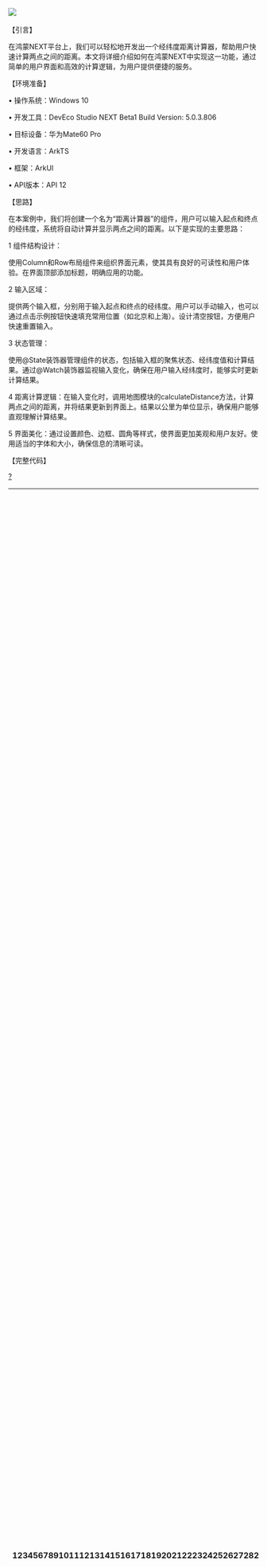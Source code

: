 
![](https://img2024.cnblogs.com/blog/468667/202412/468667-20241215132718443-632146843.gif)
 


【引言】


在鸿蒙NEXT平台上，我们可以轻松地开发出一个经纬度距离计算器，帮助用户快速计算两点之间的距离。本文将详细介绍如何在鸿蒙NEXT中实现这一功能，通过简单的用户界面和高效的计算逻辑，为用户提供便捷的服务。


【环境准备】


• 操作系统：Windows 10


• 开发工具：DevEco Studio NEXT Beta1 Build Version: 5\.0\.3\.806


• 目标设备：华为Mate60 Pro


• 开发语言：ArkTS


• 框架：ArkUI


• API版本：API 12


【思路】


在本案例中，我们将创建一个名为“距离计算器”的组件，用户可以输入起点和终点的经纬度，系统将自动计算并显示两点之间的距离。以下是实现的主要思路：


1 组件结构设计：


使用Column和Row布局组件来组织界面元素，使其具有良好的可读性和用户体验。在界面顶部添加标题，明确应用的功能。


2 输入区域：


提供两个输入框，分别用于输入起点和终点的经纬度。用户可以手动输入，也可以通过点击示例按钮快速填充常用位置（如北京和上海）。设计清空按钮，方便用户快速重置输入。


3 状态管理：


使用@State装饰器管理组件的状态，包括输入框的聚焦状态、经纬度值和计算结果。通过@Watch装饰器监视输入变化，确保在用户输入经纬度时，能够实时更新计算结果。


4 距离计算逻辑：在输入变化时，调用地图模块的calculateDistance方法，计算两点之间的距离，并将结果更新到界面上。结果以公里为单位显示，确保用户能够直观理解计算结果。


5 界面美化：通过设置颜色、边框、圆角等样式，使界面更加美观和用户友好。使用适当的字体和大小，确保信息的清晰可读。


【完整代码】



[?](https://github.com)

| 123456789101112131415161718192021222324252627282930313233343536373839404142434445464748495051525354555657585960616263646566676869707172737475767778798081828384858687888990919293949596979899100101102103104105106107108109110111112113114115116117118119120121122123124125126127128129130131132133134135136137138139140141142143144145146147148149150151152153154155156157158159160161162163164165166167168169170171172173174175176177178179180181182183184185186187188189190191192193 | `import` `{ mapCommon } from` `'@kit.MapKit'``;` `// 导入地图通用模块``import` `{ map } from` `'@kit.MapKit'``;` `// 导入地图模块` `@Entry` `// 入口装饰器，标识该组件为应用的入口``@Component` `// 组件装饰器，定义一个组件``struct DistanceCalculator {` `// 定义一个名为 DistanceCalculator 的结构体``@State` `private` `primaryColor: string =` `'#fea024'``;` `// 定义主题颜色，初始值为橙色``@State` `private` `fontColor: string =` `"#2e2e2e"``;` `// 定义字体颜色，初始值为深灰色``@State` `private` `isStartFocused: boolean =` `false``;` `// 定义起点输入框的聚焦状态，初始为 false``@State` `private` `isEndFocused: boolean =` `false``;` `// 定义终点输入框的聚焦状态，初始为 false``@State` `private` `isSecondStartFocused: boolean =` `false``;` `// 定义第二起点输入框的聚焦状态，初始为 false``@State` `private` `isSecondEndFocused: boolean =` `false``;` `// 定义第二终点输入框的聚焦状态，初始为 false``@State` `private` `baseSpacing: number = 30;` `// 定义基础间距，初始值为 30``@State @Watch(``'onInputChange'``)` `private` `startLongitude: string =` `""``;` `// 定义起点经度，初始为空，并监视输入变化``@State @Watch(``'onInputChange'``)` `private` `startLatitude: string =` `""``;` `// 定义起点纬度，初始为空，并监视输入变化``@State @Watch(``'onInputChange'``)` `private` `endLongitude: string =` `""``;` `// 定义终点经度，初始为空，并监视输入变化``@State @Watch(``'onInputChange'``)` `private` `endLatitude: string =` `""``;` `// 定义终点纬度，初始为空，并监视输入变化``@State distance: number = 0;` `// 定义两点之间的距离，初始值为 0` `aboutToAppear(): void {` `// 生命周期钩子函数，组件即将显示时调用``this``.onInputChange();` `// 调用输入变化处理函数以初始化``}` `onInputChange() {` `// 输入变化处理函数``let` `fromLatLng: mapCommon.LatLng = {` `// 创建起点经纬度对象``latitude: Number(``this``.startLatitude),` `// 将起点纬度转换为数字``longitude: Number(``this``.startLongitude)` `// 将起点经度转换为数字``};``let` `toLatLng: mapCommon.LatLng = {` `// 创建终点经纬度对象``latitude: Number(``this``.endLatitude),` `// 将终点纬度转换为数字``longitude: Number(``this``.endLongitude)` `// 将终点经度转换为数字``};``this``.distance = map.calculateDistance(fromLatLng, toLatLng);` `// 计算起点和终点之间的距离``}` `build() {` `// 构建界面函数``Column() {` `// 垂直布局容器``// 标题栏，展示应用名``Text(``"经纬度距离计算"``)` `// 创建文本组件，显示标题``.width(``'100%'``)` `// 设置宽度为 100%``.height(54)` `// 设置高度为 54 像素``.fontSize(18)` `// 设置字体大小为 18``.fontWeight(600)` `// 设置字体粗细为 600``.backgroundColor(Color.White)` `// 设置背景颜色为白色``.textAlign(TextAlign.Center)` `// 设置文本对齐方式为居中``.fontColor(``this``.fontColor);` `// 设置字体颜色为定义的字体颜色` `// 输入区域``Column() {` `// 垂直布局容器``Row() {` `// 水平布局容器``Text(``'示例（北京-->上海）'``)` `// 创建文本组件，显示示例信息``.fontColor(``"#5871ce"``)` `// 设置字体颜色为蓝色``.fontSize(18)` `// 设置字体大小为 18``.padding(`${``this``.baseSpacing / 2}lpx`)` `// 设置内边距``.backgroundColor(``"#f2f1fd"``)` `// 设置背景颜色``.borderRadius(5)` `// 设置圆角半径为 5``.clickEffect({ level: ClickEffectLevel.LIGHT, scale: 0.8 })` `// 设置点击效果``.onClick(() => {` `// 点击事件处理``this``.startLongitude =` `"116.4074"``;` `// 设置起点经度为北京经度``this``.startLatitude =` `"39.9042"``;` `// 设置起点纬度为北京纬度``this``.endLongitude =` `"121.4737"``;` `// 设置终点经度为上海经度``this``.endLatitude =` `"31.2304"``;` `// 设置终点纬度为上海纬度``});``Blank();` `// 占位符，用于占据空间``Text(``'清空'``)` `// 创建文本组件，显示“清空”按钮``.fontColor(``"#e48742"``)` `// 设置字体颜色为橙色``.fontSize(18)` `// 设置字体大小为 18``.padding(`${``this``.baseSpacing / 2}lpx`)` `// 设置内边距``.clickEffect({ level: ClickEffectLevel.LIGHT, scale: 0.8 })` `// 设置点击效果``.backgroundColor(``"#ffefe6"``)` `// 设置背景颜色``.borderRadius(5)` `// 设置圆角半径为 5``.onClick(() => {` `// 点击事件处理``this``.startLongitude =` `""``;` `// 清空起点经度``this``.startLatitude =` `""``;` `// 清空起点纬度``this``.endLongitude =` `""``;` `// 清空终点经度``this``.endLatitude =` `""``;` `// 清空终点纬度``});``}.height(45)` `// 设置行高为 45 像素``.justifyContent(FlexAlign.SpaceBetween)` `// 设置子元素在主轴上的对齐方式``.width(``'100%'``);` `// 设置宽度为 100%` `Divider().margin({ top: 5, bottom: 5 });` `// 创建分隔符，设置上下边距` `// 起点输入``Row() {` `// 水平布局容器``Text(``'起点'``)` `// 创建文本组件，显示“起点”``.fontWeight(600)` `// 设置字体粗细为 600``.fontSize(18)` `// 设置字体大小为 18``.fontColor(``this``.fontColor);` `// 设置字体颜色为定义的字体颜色``}``.margin({ bottom: `${``this``.baseSpacing}lpx`, top: `${``this``.baseSpacing}lpx` });` `// 设置上下边距` `Row() {` `// 水平布局容器``TextInput({ text: $$``this``.startLongitude, placeholder:` `'经度'` `})` `// 创建起点经度输入框``.caretColor(``this``.primaryColor)` `// 设置光标颜色为主题颜色``.layoutWeight(1)` `// 设置布局权重``.type(InputType.NUMBER_DECIMAL)` `// 设置输入类型为小数``.placeholderColor(``this``.isStartFocused ?` `this``.primaryColor : Color.Gray)` `// 设置占位符颜色``.fontColor(``this``.isStartFocused ?` `this``.primaryColor :` `this``.fontColor)` `// 设置字体颜色``.borderColor(``this``.isStartFocused ?` `this``.primaryColor : Color.Gray)` `// 设置边框颜色``.borderWidth(1)` `// 设置边框宽度``.borderRadius(10)` `// 设置圆角半径为 10``.backgroundColor(Color.White)` `// 设置背景颜色为白色``.showUnderline(``false``)` `// 不显示下划线``.onBlur(() =>` `this``.isStartFocused =` `false``)` `// 失去焦点时设置聚焦状态为 false``.onFocus(() =>` `this``.isStartFocused =` `true``);` `// 获得焦点时设置聚焦状态为 true` `Line().width(10);` `// 创建分隔符，设置宽度为 10 像素` `TextInput({ text: $$``this``.startLatitude, placeholder:` `'纬度'` `})` `// 创建起点纬度输入框``.caretColor(``this``.primaryColor)` `// 设置光标颜色为主题颜色``.layoutWeight(1)` `// 设置布局权重``.type(InputType.NUMBER_DECIMAL)` `// 设置输入类型为小数``.placeholderColor(``this``.isEndFocused ?` `this``.primaryColor : Color.Gray)` `// 设置占位符颜色``.fontColor(``this``.isEndFocused ?` `this``.primaryColor :` `this``.fontColor)` `// 设置字体颜色``.borderColor(``this``.isEndFocused ?` `this``.primaryColor : Color.Gray)` `// 设置边框颜色``.borderWidth(1)` `// 设置边框宽度``.borderRadius(10)` `// 设置圆角半径为 10``.backgroundColor(Color.White)` `// 设置背景颜色为白色``.showUnderline(``false``)` `// 不显示下划线``.onBlur(() =>` `this``.isEndFocused =` `false``)` `// 失去焦点时设置聚焦状态为 false``.onFocus(() =>` `this``.isEndFocused =` `true``);` `// 获得焦点时设置聚焦状态为 true``}` `// 终点输入``Text(``'终点'``)` `// 创建文本组件，显示“终点”``.fontWeight(600)` `// 设置字体粗细为 600``.fontSize(18)` `// 设置字体大小为 18``.fontColor(``this``.fontColor)` `// 设置字体颜色为定义的字体颜色``.margin({ bottom: `${``this``.baseSpacing}lpx`, top: `${``this``.baseSpacing}lpx` });` `// 设置上下边距` `Row() {` `// 水平布局容器``TextInput({ text: $$``this``.endLongitude, placeholder:` `'经度'` `})` `// 创建终点经度输入框``.caretColor(``this``.primaryColor)` `// 设置光标颜色为主题颜色``.layoutWeight(1)` `// 设置布局权重``.type(InputType.NUMBER_DECIMAL)` `// 设置输入类型为小数``.placeholderColor(``this``.isSecondStartFocused ?` `this``.primaryColor : Color.Gray)` `// 设置占位符颜色``.fontColor(``this``.isSecondStartFocused ?` `this``.primaryColor :` `this``.fontColor)` `// 设置字体颜色``.borderColor(``this``.isSecondStartFocused ?` `this``.primaryColor : Color.Gray)` `// 设置边框颜色``.borderWidth(1)` `// 设置边框宽度``.borderRadius(10)` `// 设置圆角半径为 10``.backgroundColor(Color.White)` `// 设置背景颜色为白色``.showUnderline(``false``)` `// 不显示下划线``.onBlur(() =>` `this``.isSecondStartFocused =` `false``)` `// 失去焦点时设置聚焦状态为 false``.onFocus(() =>` `this``.isSecondStartFocused =` `true``);` `// 获得焦点时设置聚焦状态为 true` `Line().width(10);` `// 创建分隔符，设置宽度为 10 像素` `TextInput({ text: $$``this``.endLatitude, placeholder:` `'纬度'` `})` `// 创建终点纬度输入框``.caretColor(``this``.primaryColor)` `// 设置光标颜色为主题颜色``.layoutWeight(1)` `// 设置布局权重``.type(InputType.NUMBER_DECIMAL)` `// 设置输入类型为小数``.placeholderColor(``this``.isSecondEndFocused ?` `this``.primaryColor : Color.Gray)` `// 设置占位符颜色``.fontColor(``this``.isSecondEndFocused ?` `this``.primaryColor :` `this``.fontColor)` `// 设置字体颜色``.borderColor(``this``.isSecondEndFocused ?` `this``.primaryColor : Color.Gray)` `// 设置边框颜色``.borderWidth(1)` `// 设置边框宽度``.borderRadius(10)` `// 设置圆角半径为 10``.backgroundColor(Color.White)` `// 设置背景颜色为白色``.showUnderline(``false``)` `// 不显示下划线``.onBlur(() =>` `this``.isSecondEndFocused =` `false``)` `// 失去焦点时设置聚焦状态为 false``.onFocus(() =>` `this``.isSecondEndFocused =` `true``);` `// 获得焦点时设置聚焦状态为 true``}``}``.width(``'650lpx'``)` `// 设置输入区域宽度为 650 像素``.padding(`${``this``.baseSpacing}lpx`)` `// 设置内边距``.margin({ top: 20 })` `// 设置上边距为 20 像素``.backgroundColor(Color.White)` `// 设置背景颜色为白色``.borderRadius(10)` `// 设置圆角半径为 10``.alignItems(HorizontalAlign.Start);` `// 设置子元素在交叉轴上的对齐方式` `// 显示计算结果``Column() {` `// 垂直布局容器``Text() {` `// 文本组件``Span(`两点之间的距离是：`)` `// 创建文本片段，显示提示信息``Span(`${(``this``.distance / 1000).toFixed(2)} `).fontColor(``this``.primaryColor)` `// 创建文本片段，显示距离（公里），并设置颜色``Span(`公里`)` `// 创建文本片段，显示单位“公里”``}``.fontWeight(600)` `// 设置字体粗细为 600``.fontSize(18)` `// 设置字体大小为 18``.fontColor(``this``.fontColor);` `// 设置字体颜色为定义的字体颜色``}``.width(``'650lpx'``)` `// 设置结果显示区域宽度为 650 像素``.backgroundColor(Color.White)` `// 设置背景颜色为白色``.borderRadius(10)` `// 设置圆角半径为 10``.padding(`${``this``.baseSpacing}lpx`)` `// 设置内边距``.margin({ top: `${``this``.baseSpacing}lpx` })` `// 设置上边距``.alignItems(HorizontalAlign.Start);` `// 设置子元素在交叉轴上的对齐方式``}``.height(``'100%'``)` `// 设置整个组件高度为 100%``.width(``'100%'``)` `// 设置整个组件宽度为 100%``.backgroundColor(``"#eff0f3"``);` `// 设置背景颜色为浅灰色``}``}` |
| --- | --- |



　　


 本博客参考[milou加速器](https://jiechuangmoxing.com)。转载请注明出处！
